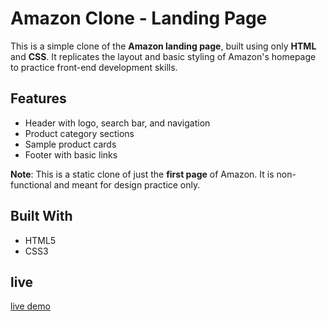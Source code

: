 # Amazon Clone - Landing Page

This is a simple clone of the **Amazon landing page**, built using only **HTML** and **CSS**. It replicates the layout and basic styling of Amazon's homepage to practice front-end development skills.


##  Features

- Header with logo, search bar, and navigation
- Product category sections
- Sample product cards
- Footer with basic links

 **Note**: This is a static clone of just the **first page** of Amazon. It is non-functional and meant for design practice only.

##  Built With

- HTML5
- CSS3 
## live 
[live demo](https://saitejaswini-25.github.io/Amazonclone/)
